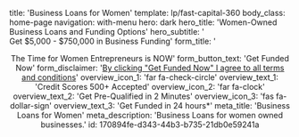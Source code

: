 title: 'Business Loans for Women'
template: lp/fast-capital-360
body_class: home-page
navigation: with-menu
hero: dark
hero_title: 'Women-Owned Business Loans and Funding Options'
hero_subtitle: '</br>Get $5,000 - $750,000 in Business Funding'
form_title: '<center>The Time for Women Entrepreneurs is NOW'
form_button_text: 'Get Funded Now'
form_disclaimer: '<a href="/terms-of-use" target="_blank">By clicking "Get Funded Now" I agree to all <span>terms and conditions</span></a>'
overview_icon_1: 'far fa-check-circle'
overview_text_1: 'Credit Scores 500+ Accepted'
overview_icon_2: 'far fa-clock'
overview_text_2: 'Get Pre-Qualified in 2 Minutes'
overview_icon_3: 'fas fa-dollar-sign'
overview_text_3: 'Get Funded in 24 hours*'
meta_title: 'Business Loans for Women'
meta_description: 'Business Loans for women owned businesses.'
id: 170894fe-d343-44b3-b735-21db0e59241a
